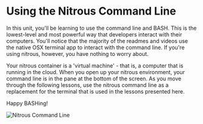 # Using the Nitrous Command Line

In this unit, you'll be learning to use the command line and BASH. This is the lowest-level and most powerful way that developers interact with their computers. You'll notice that the majority of the readmes and videos use the native OSX terminal app to interact with the command line. If you're using nitrous, however, you have nothing to worry about.

Your nitrous container is a 'virtual machine' - that is, a computer that is running in the cloud. When you open up your nitrous environment, your command line is in the pane at the bottom of the screen. As you move through the following lessons, use the nitrous command line as a replacement for the terminal that is used in the lessons presented here.

Happy BASHing!

![Nitrous Command Line](https://curriculum-content.s3.amazonaws.com/pre-college/teacher-fellowship/nitrous-command-line.png)